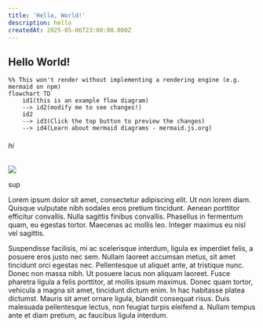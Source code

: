 ```yaml
---
title: 'Hello, World!'
description: hello
createdAt: 2025-05-06T23:00:00.000Z
---
```


## Hello World!

```mermaid
%% This won't render without implementing a rendering engine (e.g. mermaid on npm)
flowchart TD
    id1(this is an example flow diagram) 
    --> id2(modify me to see changes!)
    id2 
    --> id3(Click the top button to preview the changes)
    --> id4(Learn about mermaid diagrams - mermaid.js.org)
```

###### hi

![](/android-chrome-512x512.png)

sup

Lorem ipsum dolor sit amet, consectetur adipiscing elit. Ut non lorem diam. Quisque vulputate nibh sodales eros pretium tincidunt. Aenean porttitor efficitur convallis. Nulla sagittis finibus convallis. Phasellus in fermentum quam, eu egestas tortor. Maecenas ac mollis leo. Integer maximus eu nisl vel sagittis.

Suspendisse facilisis, mi ac scelerisque interdum, ligula ex imperdiet felis, a posuere eros justo nec sem. Nullam laoreet accumsan metus, sit amet tincidunt orci egestas nec. Pellentesque ut aliquet ante, at tristique nunc. Donec non massa nibh. Ut posuere lacus non aliquam laoreet. Fusce pharetra ligula a felis porttitor, at mollis ipsum maximus. Donec quam tortor, vehicula a magna sit amet, tincidunt dictum enim. In hac habitasse platea dictumst. Mauris sit amet ornare ligula, blandit consequat risus. Duis malesuada pellentesque lectus, non feugiat turpis eleifend a. Nullam tempus ante et diam pretium, ac faucibus ligula interdum.

